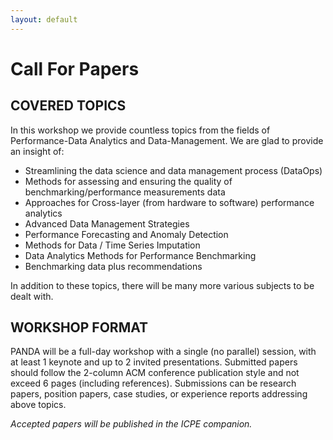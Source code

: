 ```yaml
---
layout: default
---
```

<h1><b>Call For Papers</b></h1>

<h2><b>COVERED TOPICS</b></h2>
In this workshop we provide countless topics from the fields of Performance-Data Analytics and Data-Management.
We are glad to provide an insight of:

<ul>
<li>Streamlining the data science and data management process (DataOps)</li>
<li>Methods for assessing and ensuring the quality of benchmarking/performance measurements data</li>
<li>Approaches for Cross-layer (from hardware to software) performance analytics</li>
<li>Advanced Data Management Strategies</li>
<li>Performance Forecasting and Anomaly Detection</li>
<li>Methods for Data / Time Series Imputation</li>
<li>Data Analytics Methods for Performance Benchmarking</li>
<li>Benchmarking data plus recommendations</li>
</ul>

In addition to these topics, there will be many more various subjects to be dealt with.  

<h2><b>WORKSHOP FORMAT</b></h2>

PANDA will be a full-day workshop with a single (no parallel) session, with at least 1 keynote and up to 2 invited presentations. Submitted papers should follow the 2-column ACM conference publication style and not exceed 6 pages (including references). Submissions can be research papers, position papers, case studies, or experience reports addressing above topics. 
<p><i>Accepted papers will be published in the ICPE companion.</i></p>
